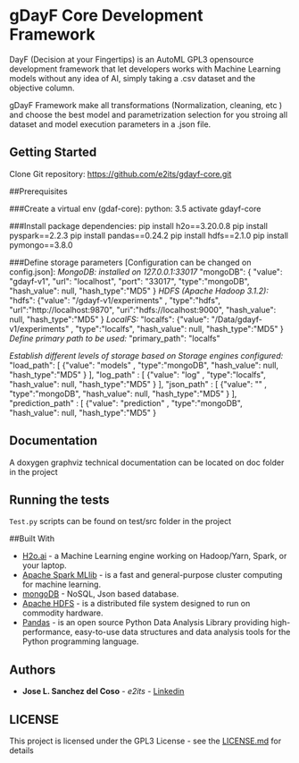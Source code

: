 # gDayF Core Development Framework
DayF (Decision at your Fingertips) is an AutoML GPL3 opensource development framework that let developers works with Machine Learning models without any idea of AI, simply taking a .csv dataset and the objective column.

gDayF Framework make all transformations (Normalization, cleaning, etc ) and choose the  best model and parametrization selection for you stroing all dataset and model execution parameters in a .json file.

## Getting Started
Clone Git repository: https://github.com/e2its/gdayf-core.git

##Prerequisites

###Create a virtual env (gdaf-core):
python: 3.5
activate gdayf-core

###Install package dependencies:
pip install h2o==3.20.0.8
pip install pyspark==2.2.3
pip install pandas==0.24.2
pip install hdfs==2.1.0
pip install pymongo==3.8.0

###Define storage parameters [Configuration can be changed on config.json]:
*MongoDB: installed on 127.0.0.1:33017*
    "mongoDB": { "value": "gdayf-v1",
        "url": "localhost",
        "port": "33017",
        "type":"mongoDB",
        "hash_value": null, "hash_type":"MD5"
      }
*HDFS (Apache Hadoop 3.1.2):*
    "hdfs": {"value": "/gdayf-v1/experiments" , "type":"hdfs",
        "url":"http://localhost:9870",
        "uri":"hdfs://localhost:9000",
        "hash_value": null, "hash_type":"MD5"
      }
*LocalFS:*
    "localfs": {"value": "/Data/gdayf-v1/experiments" , "type":"localfs",
        "hash_value": null, "hash_type":"MD5"
      }
*Define primary path to be used:*
    "primary_path": "localfs"

*Establish different levels of storage based on Storage engines configured:*
    "load_path": [
      {"value": "models" , "type":"mongoDB",
        "hash_value": null, "hash_type":"MD5"
      }
    ],
    "log_path" : [
      {"value": "log" , "type":"localfs",
        "hash_value": null, "hash_type":"MD5"
      }
    ],
    "json_path" : [
      {"value": "" , "type":"mongoDB",
        "hash_value": null, "hash_type":"MD5"
      }
    ],
    "prediction_path" : [
      {"value": "prediction" , "type":"mongoDB",
        "hash_value": null, "hash_type":"MD5"
      }

## Documentation
  A doxygen graphviz technical documentation can be located on doc folder in the project

## Running the tests
`Test.py` scripts can be found on test/src folder in the project

##Built With
  * [H2o.ai](http://http://docs.h2o.ai/) - a Machine Learning engine working on Hadoop/Yarn, Spark, or your laptop.
  * [Apache Spark MLlib](https://spark.apache.org/docs/2.2.3/) -  is a fast and general-purpose cluster computing for machine learning.
  * [mongoDB](https://docs.mongodb.com/) - NoSQL, Json based database.
  * [Apache HDFS](http://hadoop.apache.org/docs/stable/hadoop-project-dist/hadoop-hdfs/HdfsDesign.html#Introduction) - is a distributed file system designed to run on commodity hardware.
  * [Pandas](https://pandas.pydata.org/) - is an open source Python Data Analysis Library providing high-performance, easy-to-use data structures and data analysis tools for the Python programming language.

## Authors  
* **Jose L. Sanchez del Coso** - *e2its* - [Linkedin](www.linkedin.com/in/jlsdc)

## LICENSE
This project is licensed under the GPL3 License - see the [LICENSE.md](https://www.gnu.org/licenses/gpl-3.0.txt) for details

